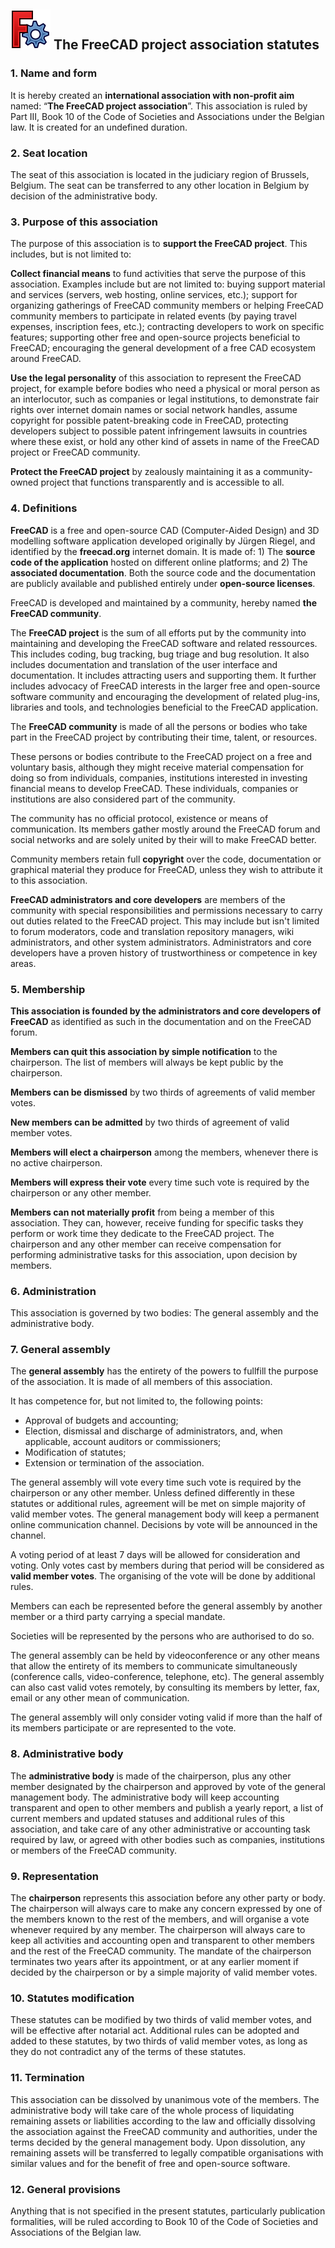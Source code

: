 ## <img src="images/freecad.svg" style="zoom:50%;" />  The FreeCAD project association statutes



### 1. Name and form

It is hereby created an **international association with non-profit aim**  named: “**The FreeCAD project association**”. This association is ruled by Part III, Book 10 of the Code of Societies and Associations under the Belgian law. It is created for an undefined duration.



### 2. Seat location

The seat of this association is located in the judiciary region of Brussels, Belgium. The seat can be transferred to any other location in Belgium by decision of the administrative body.



### 3. Purpose of this association

The purpose of this association is to **support the FreeCAD project**. This includes, but is not limited to:

**Collect financial means** to fund activities that serve the purpose of this association. Examples include but are not limited to: buying support material and services (servers, web hosting, online services, etc.); support for organizing gatherings of FreeCAD community members or helping FreeCAD community members to participate in related events (by paying travel expenses, inscription fees, etc.); contracting developers to work on specific features; supporting other free and open-source projects beneficial to FreeCAD; encouraging the general development of a free CAD ecosystem around FreeCAD.

**Use the legal personality** of this association to represent the FreeCAD project, for example before bodies who need a physical or moral person as an interlocutor, such as companies or legal institutions, to demonstrate fair rights over internet domain names or social network handles, assume copyright for possible patent-breaking code in FreeCAD, protecting developers subject to possible patent infringement lawsuits in countries where these exist, or hold any other kind of assets in name of the FreeCAD project or FreeCAD community.

**Protect the FreeCAD project** by zealously maintaining it as a community-owned project that functions transparently and is accessible to all.



### 4. Definitions

**FreeCAD** is a free and open-source CAD (Computer-Aided Design) and 3D modelling software application developed originally by Jürgen Riegel, and identified by the **freecad.org** internet domain. It is made of: 1) The **source code of the application** hosted on different online platforms; and 2) The **associated documentation**. Both the source code and the documentation are publicly available and published entirely under **open-source licenses**.

FreeCAD is developed and maintained by a community, hereby named **the FreeCAD community**.

The **FreeCAD project** is the sum of all efforts put by the community into maintaining and developing the FreeCAD software and related ressources. This includes coding, bug tracking, bug triage and bug resolution. It also includes documentation and translation of the user interface and documentation. It includes attracting users and supporting them. It further includes advocacy of FreeCAD interests in the larger free and open-source software community and encouraging the development of related plug-ins, libraries and tools, and technologies beneficial to the FreeCAD application.

The **FreeCAD community** is made of all the persons or bodies who take part in the FreeCAD project by contributing their time, talent, or resources.

These persons or bodies contribute to the FreeCAD project on a free and voluntary basis, although they might receive material compensation for doing so from individuals, companies, institutions interested in investing financial means to develop FreeCAD. These individuals, companies or institutions are also considered part of the community.

The community has no official protocol, existence or means of communication. Its members gather mostly around the FreeCAD forum and social networks and are solely united by their will to make FreeCAD better.

Community members retain full **copyright** over the code, documentation or graphical material they produce for FreeCAD, unless they wish to attribute it to this association.

**FreeCAD administrators and core developers** are members of the community with special responsibilities and permissions necessary to carry out duties related to the FreeCAD project. This may include but isn't limited to forum moderators, code and translation repository managers, wiki administrators, and other system administrators. Administrators and core developers have a proven history of trustworthiness or competence in key areas.



### 5. Membership

**This association is founded by the administrators and core developers of FreeCAD** as identified as such in the documentation and on the FreeCAD forum.

**Members can quit this association by simple notification** to the chairperson. The list of members will always be kept public by the chairperson.

**Members can be dismissed** by two thirds of agreements of valid member votes.

**New members can be admitted** by two thirds of agreement of valid member votes.

**Members will elect a chairperson** among the members, whenever there is no active chairperson.

**Members will express their vote** every time such vote is required by the chairperson or any other member.

**Members can not materially profit** from being a member of this association. They can, however, receive funding for specific tasks they perform or work time they dedicate to the FreeCAD project. The chairperson and any other member can receive compensation for performing administrative tasks for this association, upon decision by members.



### 6. Administration

This association is governed by two bodies: The general assembly and the administrative body.



### 7. General assembly

The **general assembly** has the entirety of the powers to fullfill the purpose of the association. It is made of all members of this association.

It has competence for, but not limited to, the following points:

* Approval of budgets and accounting;
* Election, dismissal and discharge of administrators, and, when applicable, account auditors or commissioners;
* Modification of statutes;
* Extension or termination of the association.

The general assembly will vote every time such vote is required by the chairperson or any other member. Unless defined differently in these statutes or additional rules, agreement will be met on simple majority of valid member votes. The general management body will keep a permanent online communication channel. Decisions by vote will be announced in the channel.

A voting period of at least 7 days will be allowed for consideration and voting. Only votes cast by members during that period will be considered as **valid member votes**. The organising of the vote will be done by additional rules.

Members can each be represented before the general assembly by another member or a third party carrying a special mandate.

Societies will be represented by the persons who are authorised to do so.

The general assembly can be held by videoconference or any other means that allow the entirety of its members to communicate simultaneously  (conference calls, video-conference, telephone, etc). The general assembly can also cast valid votes remotely, by consulting its members by letter, fax, email or any other mean of communication.

The general assembly will only consider voting valid if more than the half of its members participate or are represented to the vote.



### 8. Administrative body

The **administrative body** is made of the chairperson, plus any other member designated by the chairperson and approved by vote of the general management body. The administrative body will keep accounting transparent and open to other members and publish a yearly report, a list of current members and updated statuses and additional rules of this association, and take care of any other administrative or accounting task required by law, or agreed with other bodies such as companies, institutions or members of the FreeCAD community.



### 9. Representation

The **chairperson** represents this association before any other party or body. The chairperson will always care to make any concern expressed by one of the members known to the rest of the members, and will organise a vote whenever required by any member. The chairperson will always care to keep all activities and accounting open and transparent to other members and the rest of the FreeCAD community. The mandate of the chairperson terminates two years after its appointment, or at any earlier moment if decided by the chairperson or by a simple majority of valid member votes.



### 10. Statutes modification

These statutes can be modified by two thirds of valid member votes, and will be effective after notarial act.
Additional rules can be adopted and added to these statutes, by two thirds of valid member votes, as long as they do not contradict any of the terms of these statutes.



### 11. Termination

This association can be dissolved by unanimous vote of the members. The administrative body will take care of the whole process of liquidating remaining assets or liabilities according to the law and officially dissolving the association against the FreeCAD community and authorities, under the terms decided by the general management body. Upon dissolution, any remaining assets will be transferred to legally compatible organisations with similar values and for the benefit of free and open-source software.



### 12. General provisions

Anything that is not specified in the present statutes, particularly publication formalities, will be ruled according to Book 10 of the Code of Societies and Associations of the Belgian law.

